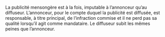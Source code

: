 La publicité mensongère est à la fois, imputable à l’annonceur qu’au diffuseur.
L’annonceur, pour le compte duquel la publicité est diffusée, est responsable, à titre principal, de l’infraction commise et il ne perd pas sa qualité lorsqu’il agit comme mandataire.
Le diffuseur subit les mêmes peines que l’annonceur.